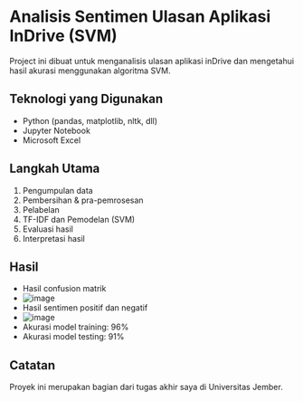 # Analisis Sentimen Ulasan Aplikasi InDrive (SVM)
Project ini dibuat untuk menganalisis ulasan aplikasi inDrive dan mengetahui hasil akurasi menggunakan algoritma SVM.

## Teknologi yang Digunakan
- Python (pandas, matplotlib, nltk, dll)
- Jupyter Notebook
- Microsoft Excel 

## Langkah Utama
1. Pengumpulan data
2. Pembersihan & pra-pemrosesan
3. Pelabelan
4. TF-IDF dan Pemodelan (SVM)
5. Evaluasi hasil
6. Interpretasi hasil

## Hasil
- Hasil confusion matrik
-  ![image](https://github.com/user-attachments/assets/f66b378a-5939-423a-b8ea-be06de2bae92)
- Hasil sentimen positif dan negatif
- ![image](https://github.com/user-attachments/assets/de66a67c-e2e2-4695-9a40-9e42ab16b459)
- Akurasi model training: 96%
- Akurasi model testing: 91%
  
## Catatan
Proyek ini merupakan bagian dari tugas akhir saya di Universitas Jember.

